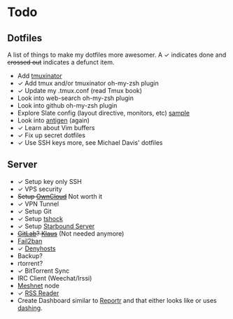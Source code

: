 Todo
====

## Dotfiles

A list of things to make my dotfiles more awesomer. A ✓ indicates done and ~~crossed out~~ indicates a defunct item.

- Add [tmuxinator](https://github.com/aziz/tmuxinator)
- ✓ Add tmux and/or tmuxinator oh-my-zsh plugin
- ✓ Update my .tmux.conf (read Tmux book)
- Look into web-search oh-my-zsh plugin
- Look into github oh-my-zsh plugin
- Explore Slate config (layout directive, monitors, etc) [sample][slate]
- Look into [antigen][anti] (again)
- ✓ Learn about Vim buffers
- ✓ Fix up secret dotfiles
- ✓ Use SSH keys more, see Michael Davis' dotfiles

[slate]: https://github.com/jigish/dotfiles/blob/master/slate
[anti]: https://github.com/zsh-users/antigen

## Server

- ✓ Setup key only SSH
- ✓ VPS security
- ~~Setup [OwnCloud][owncloud]~~ Not worth it
- ✓ VPN Tunnel
- ✓ Setup Git
- ✓ Setup [tshock][tshock]
- ✓ Setup [Starbound Server][starbound]
- ~~[GitLab][gitlab]? [Klaus][klaus]~~ (Not needed anymore)
- [Fail2ban][f2b]
- ✓ [Denyhosts][deny]
- Backup?
- rtorrent?
- ✓ BitTorrent Sync
- IRC Client (Weechat/Irssi)
- [Meshnet][meshnet] node
- ✓ [RSS Reader][rss]
- Create Dashboard similar to [Reportr][reportr] and that either looks like or uses [dashing][dashing].

[klaus]: https://github.com/jonashaag/klaus
[owncloud]: http://owncloud.org/
[tshock]: http://tshock.co/xf/index.php
[starbound]: http://www.reddit.com/r/starbound/comments/1s3rdp/how_to_linux_dedicated_server_setup/
[gitlab]: http://gitlab.org/
[f2b]: https://www.digitalocean.com/community/articles/how-to-protect-ssh-with-fail2ban-on-centos-6
[deny]: https://www.digitalocean.com/community/articles/how-to-install-denyhosts-on-centos-6
[meshnet]: http://projectmeshnet.org/
[rss]: https://github.com/swanson/stringer
[reportr]: https://github.com/SamyPesse/reportr
[dashing]: http://shopify.github.io/dashing/
